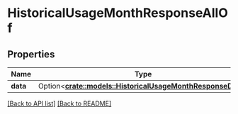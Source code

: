 # HistoricalUsageMonthResponseAllOf

## Properties

Name | Type | Description | Notes
------------ | ------------- | ------------- | -------------
**data** | Option<[**crate::models::HistoricalUsageMonthResponseData**](HistoricalUsageMonthResponseData.md)> |  | 

[[Back to API list]](../README.md#documentation-for-api-endpoints) [[Back to README]](../README.md)


